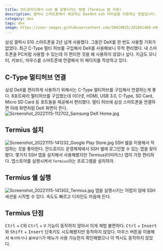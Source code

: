 ```yaml
---
title: 안드로이드에서 ssh 쉘 실행시키는 방법 (Termius 앱 사용)
description: 갤럭시 스마트폰에서 제공하는 Dex에서 ssh 터미널을 사용하는 방법입니다. 
category: dex
tags: dex
image: https://user-images.githubusercontent.com/50429025/201841460-e9d2ef69-d658-4e58-bff2-1b75a49b4b65.jpg
---
```


삼성 갤럭시 S10 스마트폰을 2년 넘게 사용했다. 
그동안 DeX를 한 번도 사용할 기회가 없었다. 
최근 C-Type 멀티 허브를 구입해서 DeX를 사용해보니 무척 편리했다. 
내 스마트폰을 PC처럼 사용할 수 있는데 이 편리한 것을 왜 사용하지 않았나 싶다. 
지금도 모니터, 키보드, 마우스를 스마트폰에 연결해서 이 페이지를 작성하고 있다. 


C-Type 멀티허브 연결
---
삼성 DeX를 편리하게 사용하기 위해서는 C-Type 멀티허브를 구입해서 연결하는게 좋다. 
8포트짜리 멀티허브를 구입했는데 이더넷, HDMI, USB 3.0, C-Type, SD Card, Micro SD Card 등 포트들을 제공해서 편리했다. 
멀티 허브에 삼성 스마트폰을 연결하면 아래 화면처럼 DeX 화면이 뜬다. 
![Screenshot_20221115-112702_Samsung DeX Home.jpg](https://user-images.githubusercontent.com/50429025/201841400-4059a7e3-7d41-4c66-b36a-89f0c8267501.jpg)


Termius 설치
---
![Screenshot_20221115-141232_Google Play Store.jpg](https://user-images.githubusercontent.com/50429025/201841432-ca6e1200-8184-4c2d-812f-ed11e8c7a92f.jpg)
SSH 쉘을 이용해서 작업하는 것을 좋아한다. 
안드로이드 운영체제에서 SSH 쉘에 로그인할 수 있는 앱을 찾아봤다. 
몇가지 SSH 앱을 설치해서 사용해봤지만 Termius(터미어스) 앱이 가장 편리하다. 
앱스토어를 실행시켜서 `Termius`라는 프로그램을 설치하자. 


Termius 쉘 실행
---
![Screenshot_20221115-141302_Termius.jpg](https://user-images.githubusercontent.com/50429025/201841460-e9d2ef69-d658-4e58-bff2-1b75a49b4b65.jpg)
앱을 실행시키는 어렵지 않에 SSH 세션을 시작할 수 있다. 
속도도 빠르고 디자인도 마음에 든다.

Termius 단점
---
<kbd>Ctrl</kbd> + <kbd>C</kbd>와 <kbd>Ctrl</kbd> + <kbd>V</kbd> 기능이 동작하지 않아서 이게 제법 불편하다. 
<kbd>Ctrl</kbd> + <kbd>Insert </kbd>와 <kbd>Shift</kbd> + <kbd>Insert</kbd> 단축키도 시도해봤지만 동작하지 않았다. 
마우스 버튼을 이용해서 `복사하기`나 `붙여넣기`가 메뉴가 사용 가능한지 확인해봤으나 이 역시도 동작하지 않았다. 
